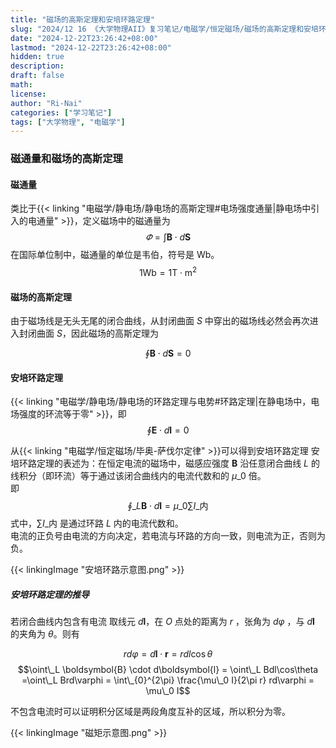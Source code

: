 ```yaml
---
title: "磁场的高斯定理和安培环路定理"
slug: "2024/12 16 《大学物理AII》复习笔记/电磁学/恒定磁场/磁场的高斯定理和安培环路定理"
date: "2024-12-22T23:26:42+08:00"
lastmod: "2024-12-22T23:26:42+08:00"
hidden: true
description:
draft: false
math:
license:
author: "Ri-Nai"
categories: ["学习笔记"]
tags: ["大学物理", "电磁学"]
---
```

### 磁通量和磁场的高斯定理
#### 磁通量
类比于{{< linking "电磁学/静电场/静电场的高斯定理#电场强度通量|静电场中引入的电通量" >}}，定义磁场中的磁通量为
$$\varPhi = \int \boldsymbol{B} \cdot d\boldsymbol{S}$$
在国际单位制中，磁通量的单位是韦伯，符号是 $\text{Wb}$。
$$1\text{Wb} = 1\text{T} \cdot \text{m}^2$$

#### 磁场的高斯定理
由于磁场线是无头无尾的闭合曲线，从封闭曲面 $S$ 中穿出的磁场线必然会再次进入封闭曲面 $S$，因此磁场的高斯定理为

$$\oint \boldsymbol{B} \cdot d\boldsymbol{S} = 0$$

#### 安培环路定理
{{< linking "电磁学/静电场/静电场的环路定理与电势#环路定理|在静电场中，电场强度的环流等于零" >}}，即
$$\oint \boldsymbol{E} \cdot d\boldsymbol{l} = 0$$

从{{< linking "电磁学/恒定磁场/毕奥-萨伐尔定律" >}}可以得到安培环路定理
安培环路定理的表述为：在恒定电流的磁场中，磁感应强度 $\boldsymbol{B}$ 沿任意闭合曲线 $L$ 的线积分（即环流）等于通过该闭合曲线内的电流代数和的 $\mu\_0$ 倍。  
即 
$$\oint\_L \boldsymbol{B} \cdot d\boldsymbol{l} = \mu\_0 \sum I\_{\text{内}}$$
式中，$\sum I\_{\text{内}}$ 是通过环路 $L$ 内的电流代数和。  
电流的正负号由电流的方向决定，若电流与环路的方向一致，则电流为正，否则为负。

{{< linkingImage "安培环路示意图.png" >}}

##### 安培环路定理的推导
若闭合曲线内包含有电流
取线元 $d\boldsymbol{l}$，在 $O$ 点处的距离为 $r$ ，张角为 $d\varphi$ ，与 $d\boldsymbol{l}$ 的夹角为 $\theta$。则有

$$rd\varphi = d\boldsymbol{l} \cdot \boldsymbol{r} = rdl\cos\theta$$
$$\oint\_L \boldsymbol{B} \cdot d\boldsymbol{l} = \oint\_L Bdl\cos\theta =\oint\_L Brd\varphi = \int\_{0}^{2\pi} \frac{\mu\_0 I}{2\pi r} rd\varphi = \mu\_0 I$$

不包含电流时可以证明积分区域是两段角度互补的区域，所以积分为零。

{{< linkingImage "磁矩示意图.png" >}}
